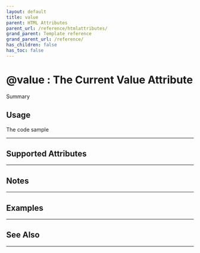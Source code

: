 ```yaml
---
layout: default
title: value
parent: HTML Attributes
parent_url: /reference/htmlattributes/
grand_parent: Template reference
grand_parent_url: /reference/
has_children: false
has_toc: false
---
```


# @value : The Current Value Attribute

Summary

## Usage

 The code sample

---

## Supported Attributes


---

## Notes


---

## Examples


---


## See Also


---

